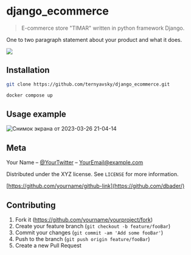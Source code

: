 # django_ecommerce
> E-commerce store "TIMAR" written in python framework Django.

One to two paragraph statement about your product and what it does.

![](header.png)

## Installation


```sh
git clone https://github.com/ternyavsky/django_ecommerce.git

docker compose up
```



## Usage example

![Снимок экрана от 2023-03-26 21-04-14](https://user-images.githubusercontent.com/105453132/227795226-bbbac120-1a90-4f0a-a037-000884ec3e6c.png)



## Meta

Your Name – [@YourTwitter](https://twitter.com/dbader_org) – YourEmail@example.com

Distributed under the XYZ license. See ``LICENSE`` for more information.

[https://github.com/yourname/github-link](https://github.com/dbader/)

## Contributing

1. Fork it (<https://github.com/yourname/yourproject/fork>)
2. Create your feature branch (`git checkout -b feature/fooBar`)
3. Commit your changes (`git commit -am 'Add some fooBar'`)
4. Push to the branch (`git push origin feature/fooBar`)
5. Create a new Pull Request

<!-- Markdown link & img dfn's -->
[npm-image]: https://img.shields.io/npm/v/datadog-metrics.svg?style=flat-square
[npm-url]: https://npmjs.org/package/datadog-metrics
[npm-downloads]: https://img.shields.io/npm/dm/datadog-metrics.svg?style=flat-square
[travis-image]: https://img.shields.io/travis/dbader/node-datadog-metrics/master.svg?style=flat-square
[travis-url]: https://travis-ci.org/dbader/node-datadog-metrics
[wiki]: https://github.com/yourname/yourproject/wiki
